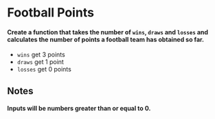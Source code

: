 # Football Points
#### Create a function that takes the number of `wins`, `draws` and `losses` and calculates the number of points a football team has obtained so far.
- `wins` get 3 points
- `draws` get 1 point
- `losses` get 0 points
  
## Notes
#### Inputs will be numbers greater than or equal to 0.

